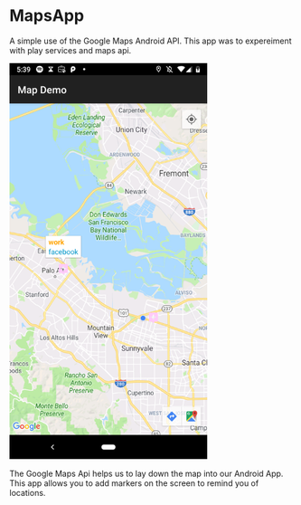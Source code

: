 # MapsApp

A simple use of the Google Maps Android API. This app was to expereiment with play services and maps api.

<img src="app.png" width="350" />


The Google Maps Api helps us to lay down the map into our Android App. This app allows you to add markers on the screen to remind you of locations.



